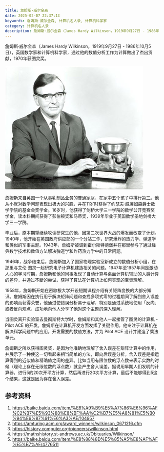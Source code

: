 ```yaml
---
title: 詹姆斯·威尔金森
date: 2025-02-07 22:37:13
keywords: 詹姆斯·威尔金森, 计算机名人录, 计算机科学家
category: 计算机名人录
description: 詹姆斯·威尔金森（James Hardy Wilkinson，1919年9月27日 - 1986年10月5日），英国数学家和计算机科学家，通过他的数值分析工作为计算做出了杰出贡献，1970年获图灵奖。
---
```


詹姆斯·威尔金森（James Hardy Wilkinson，1919年9月27日 - 1986年10月5日），英国数学家和计算机科学家，通过他的数值分析工作为计算做出了杰出贡献，1970年获图灵奖。

![J. H. Wilkinson Photo Essay - A.M. Turing Award Winner](20250207-james-wilkinson/R-C.jpeg)

詹姆斯来自英国一个从事乳制品业务的普通家庭，在家中五个孩子中排行第三。他从小就对数学问题表现出极大的兴趣，并在11岁时获得了约瑟夫·威廉姆森爵士数学学院的基金会奖学金。16岁时，他获得了剑桥大学三一学院的数学公开竞赛奖学金，读本科期间获得了彭伯顿奖和马蒂奖，1939年毕业于英国数学圣地剑桥大学三一学院。

毕业后，原本期望继续攻读研究生的他，因第二次世界大战的爆发而改变了计划。1940年，他开始在英国政府供应部的一个分站工作，研究爆炸的热力学、弹道学和类似的军事主题。1943年，詹姆斯被调到霍尔斯特德堡并在那里参与了通过经典数学技术和数值方法解决弹道学和炸药热力学中的日常问题。

1946年，战争结束后，詹姆斯加入了国家物理实验室新成立的数值分析小组，在那里与艾伦·图灵一起研究电子计算机建造相关的问题。1947年至1957年间是激动人心的学习时期，詹姆斯和他的同事发现了自动计算与桌面计算机辅助的人类计算的差异，并通过不断的尝试，获得了算法在计算机上如何实现的宝贵理解。

1958年，詹姆斯开始在密歇根大学开设短期课程介绍有关矩阵变换的大部分知识。詹姆斯因在执行用于解决矩阵问题和查找多项式零的过程期间了解到舍入误差的影响而获得荣誉，他通过使错误分析易于理解，特别是通过系统地使用「反向」或者反向观点，成功地向他人分享了他对这个主题的深入理解。

当图灵离开实验室去曼彻斯特大学时，詹姆斯和其他人一起接管了图灵的计算机 - Pilot ACE 的开发。詹姆斯在计算机开发方面发挥了关键作用，他专注于计算机在解决科学问题中的应用，开发需要的数值方法，并为 Pilot ACE 设计并建造了乘法单元。

詹姆斯之所以获得图灵奖，是因为他准确地理解了舍入误差在矩阵计算中的作用，并展示了一种使这一切看起来相当简单的方法，即向后误差分析。舍入误差是指运算得到的近似值和精确值之间的差异。比如当用有限位数的浮点数来表示实数的时候（理论上存在无限位数的浮点数）就会产生舍入误差。据说用早期人们发明的计算器，进行5的20次开平方计算，然后再进行20次平方计算，最后不能够得到5这个结果，这就是因为存在舍入误差。

## 参考资料
1. https://baike.baidu.com/item/%E8%A9%B9%E5%A7%86%E6%96%AF%C2%B7%E5%93%88%E8%BF%AA%C2%B7%E5%A8%81%E5%B0%94%E9%87%91%E6%A3%AE/104957
2. https://amturing.acm.org/award_winners/wilkinson_0671216.cfm
3. https://history.computer.org/pioneers/wilkinson.html
4. https://mathshistory.st-andrews.ac.uk/Obituaries/Wilkinson/
5. https://baike.baidu.com/item/%E8%88%8D%E5%85%A5%E8%AF%AF%E5%B7%AE/4776511
